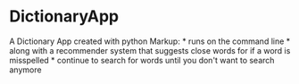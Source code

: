 # DictionaryApp
A Dictionary App created with python
Markup:	* runs on the command line
	* along with a recommender system that suggests close words for if a word is misspelled
  	* continue to search for words until you don't want to search anymore
